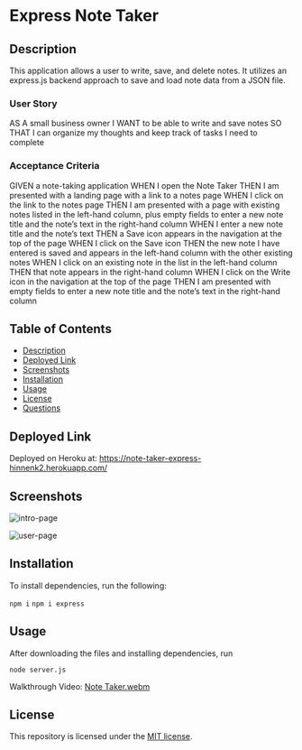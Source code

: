 # Express Note Taker

## Description

This application allows a user to write, save, and delete notes. It utilizes an express.js backend approach to save and load note data from a JSON file. 

### User Story

AS A small business owner
I WANT to be able to write and save notes
SO THAT I can organize my thoughts and keep track of tasks I need to complete

### Acceptance Criteria

GIVEN a note-taking application
WHEN I open the Note Taker
THEN I am presented with a landing page with a link to a notes page
WHEN I click on the link to the notes page
THEN I am presented with a page with existing notes listed in the left-hand column, plus empty fields to enter a new note title and the note’s text in the right-hand column
WHEN I enter a new note title and the note’s text
THEN a Save icon appears in the navigation at the top of the page
WHEN I click on the Save icon
THEN the new note I have entered is saved and appears in the left-hand column with the other existing notes
WHEN I click on an existing note in the list in the left-hand column
THEN that note appears in the right-hand column
WHEN I click on the Write icon in the navigation at the top of the page
THEN I am presented with empty fields to enter a new note title and the note’s text in the right-hand column

## Table of Contents

* [Description](#description)
* [Deployed Link](#deployed-link)
* [Screenshots](#screenshots)
* [Installation](#installation)
* [Usage](#usage)
* [License](#license)
* [Questions](#questions)

## Deployed Link

Deployed on Heroku at: https://note-taker-express-hinnenk2.herokuapp.com/

## Screenshots

![intro-page](https://github.com/hinnenk2/note-taker-express/assets/124109780/7a62fefb-683e-40d4-ab0a-d05416ddf1e7)

![user-page](https://github.com/hinnenk2/note-taker-express/assets/124109780/c50c7a56-f751-424e-920f-f2431e257dee)

## Installation

To install dependencies, run the following:

`
npm i
`
`
npm i express
`

## Usage

After downloading the files and installing dependencies, run 

`
node server.js
`

Walkthrough Video: [Note Taker.webm](https://github.com/hinnenk2/note-taker-express/assets/124109780/3ed5284e-4ce2-4123-b2e7-67973b083484)

## License

This repository is licensed under the [MIT license](./LICENSE).
